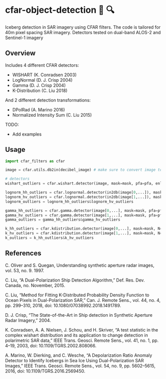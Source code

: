 
cfar-object-detection :ice_cube: :mag:
======
Iceberg detection in SAR imagery using CFAR filters.
The code is tailored for 40m pixel spacing SAR imagery.
Detectors tested on dual-band ALOS-2 and Sentinel-1 imagery
 
## Overview
Includes 4 different CFAR detectors:
* WISHART (K. Conradsen 2003)
* LogNormal (D. J. Crisp 2004)
* Gamma (D. J. Crisp 2004)
* K-Distribution (C. Liu 2018)

And 2 different detection transformations:
* DPolRad (A. Marino 2016)
* Normalized Intensity Sum (C. Liu 2015)

TODO:
* Add examples

## Usage

```Python
import cfar_filters as cfar

image = cfar.utils.db2in(decibel_image) # make sure to convert image to intensity

# detectors
wishart_outliers = cfar.wishart.detector(image, mask=mask, pfa=pfa, enl=enl)

lognorm_hh_outliers = cfar.lognormal.detector(in2db(image[0,...]), mask=mask, pfa=pfa)
lognorm_hv_outliers = cfar.lognormal.detector(in2db(image[1,...]), mask=mask, pfa=pfa)
lognorm_outliers = lognorm_hh_outliers&lognorm_hv_outliers

gamma_hh_outliers = cfar.gamma.detector(image[0,...], mask=mask, pfa=pfa, enl=enl)
gamma_hv_outliers = cfar.gamma.detector(image[1,...], mask=mask, pfa=pfa, enl=enl)
gamma_outliers = gamma_hh_outliers&gamma_hv_outliers

k_hh_outliers = cfar.kdistribution.detector(image[0,...], mask=mask, N=block_size, offset=False, pfa=pfa, enl=enl)
k_hv_outliers = cfar.kdistribution.detector(image[1,...], mask=mask, N=block_size, offset=False, pfa=pfa, enl=enl)
k_outliers = k_hh_outliers&k_hv_outliers
```

## References
C. Oliver and S. Quegan, Understanding synthetic aperture radar images, vol. 53, no. 9. 1997.

C. Liu, “A Dual-Polarization Ship Detection Algorithm,” Def. Res. Dev. Canada, no. November, 2015.

C. Liu, “Method for Fitting K-Distributed Probability Density Function to Ocean Pixels in Dual-Polarization SAR,” Can. J. Remote Sens., vol. 44, no. 4, pp. 299–310, 2018, doi: 10.1080/07038992.2018.1491789.

D. J. Crisp, “The State-of-the-Art in Ship detection in Synthetic Aperture Radar Imagery,” 2004.

K. Conradsen, A. A. Nielsen, J. Schou, and H. Skriver, “A test statistic in the complex wishart distribution and its application to change detection in polarimetric SAR data,” IEEE Trans. Geosci. Remote Sens., vol. 41, no. 1, pp. 4–19, 2003, doi: 10.1109/TGRS.2002.808066.

A. Marino, W. Dierking, and C. Wesche, “A Depolarization Ratio Anomaly Detector to Identify Icebergs in Sea Ice Using Dual-Polarization SAR Images,” IEEE Trans. Geosci. Remote Sens., vol. 54, no. 9, pp. 5602–5615, 2016, doi: 10.1109/TGRS.2016.2569450.
